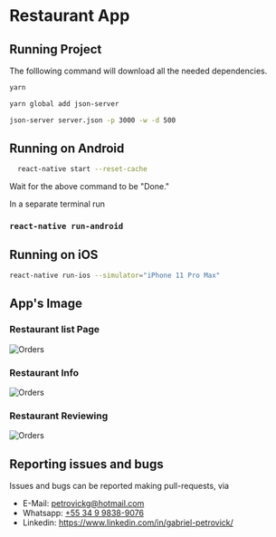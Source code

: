 # Restaurant App

## Running Project

The folllowing command will download all the needed dependencies.

```bash
yarn
```

```bash
yarn global add json-server
```

```bash
json-server server.json -p 3000 -w -d 500
```

## Running on Android

```bash
  react-native start --reset-cache
```

Wait for the above command to be "Done."

In a separate terminal run

### `react-native run-android`

## Running on iOS

```bash
react-native run-ios --simulator="iPhone 11 Pro Max"
```

## App's Image

### Restaurant list Page

![Orders](https://raw.githubusercontent.com/petrovick/Restaurant.RreactNative/master/AppImage/Image1.png)

### Restaurant Info

![Orders](https://raw.githubusercontent.com/petrovick/Restaurant.RreactNative/master/AppImage/Image2.png)

### Restaurant Reviewing

![Orders](https://raw.githubusercontent.com/petrovick/Restaurant.RreactNative/master/AppImage/Image3.png)

## Reporting issues and bugs

Issues and bugs can be reported making pull-requests, via

- E-Mail: [petrovickg@hotmail.com][email]
- Whatsapp: [+55 34 9 9838-9076][whatsapp]
- Linkedin: <https://www.linkedin.com/in/gabriel-petrovick/>

[whatsapp]: https://api.whatsapp.com/send?phone=5534998389076
[email]: mailto:petrovickg@hotmail.com
